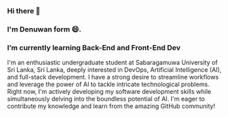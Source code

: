 ### Hi there 👋

### I'm Denuwan form  😄.
### I’m currently learning Back-End and Front-End Dev

I'm an enthusiastic undergraduate student at Sabaragamuwa University of Sri Lanka, Sri Lanka, deeply interested in DevOps, Artificial Intelligence (AI), and full-stack development. I have a strong desire to streamline workflows and leverage the power of AI to tackle intricate technological problems. Right now, I'm actively developing my software development skills while simultaneously delving into the boundless potential of AI. I'm eager to contribute my knowledge and learn from the amazing GitHub community!

